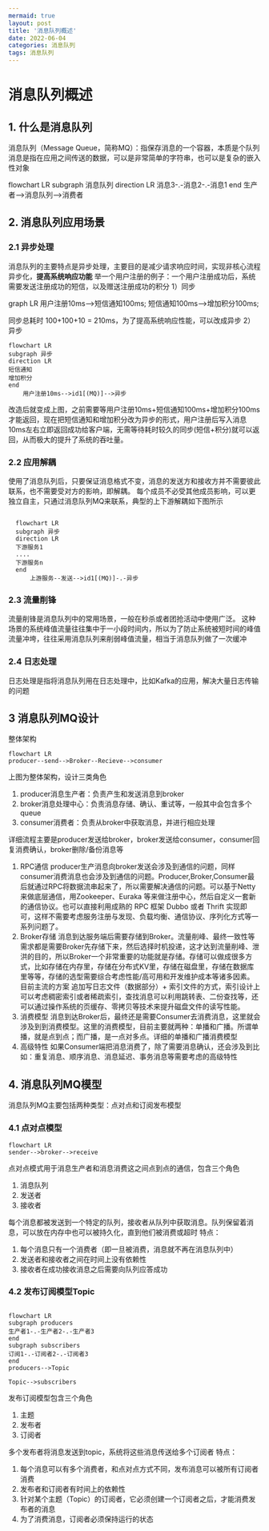 ```yaml
---
mermaid: true
layout: post
title: '消息队列概述'
date: 2022-06-04
categories: 消息队列
tags: 消息队列
---
```

# 消息队列概述
## 1. 什么是消息队列
消息队列（Message Queue，简称MQ）：指保存消息的一个容器，本质是个队列
消息是指在应用之间传送的数据，可以是非常简单的字符串，也可以是复杂的嵌入性对象
<script src='https://unpkg.com/mermaid@7.1.2/dist/mermaid.min.js'></script>
<script>mermaid.initialize({startOnLoad:true});</script>
<div class="mermaid">
flowchart LR  
    subgraph 消息队列
    direction LR
    消息3-.-消息2-.-消息1
    end
    生产者-->消息队列-->消费者
</div>


## 2. 消息队列应用场景
### 2.1 异步处理
消息队列的主要特点是异步处理，主要目的是减少请求响应时间，实现非核心流程异步化，**提高系统响应功能**
举一个用户注册的例子：一个用户注册成功后，系统需要发送注册成功的短信，以及赠送注册成功的积分
  1）同步
  <script src='https://unpkg.com/mermaid@7.1.2/dist/mermaid.min.js'></script>
<script>mermaid.initialize({startOnLoad:true});</script>
<div class="mermaid">
 graph LR
  用户注册10ms-->短信通知100ms;
    短信通知100ms-->增加积分100ms;
</div>

  同步总耗时 100+100+10 = 210ms，为了提高系统响应性能，可以改成异步
  2）异步
  ```mermaid
  flowchart LR
  subgraph 异步
  direction LR
  短信通知
  增加积分
  end
      用户注册10ms-->id1[(MQ)]-->异步
  ```
  改造后就变成上图，之前需要等用户注册10ms+短信通知100ms+增加积分100ms才能返回，现在把短信通知和增加积分改为异步的形式，用户注册后写入消息10ms左右立即返回成功给客户端，无需等待耗时较久的同步(短信+积分)就可以返回，从而极大的提升了系统的吞吐量。
### 2.2 应用解耦
使用了消息队列后，只要保证消息格式不变，消息的发送方和接收方并不需要彼此联系，也不需要受对方的影响，即解耦。
每个成员不必受其他成员影响，可以更独立自主，只通过消息队列MQ来联系，典型的上下游解耦如下图所示
```mermaid

  flowchart LR
  subgraph 异步
  direction LR
  下游服务1
  ....
  下游服务n
  end
      上游服务--发送-->id1[(MQ)]-.-异步
  ```

### 2.3 流量削锋
流量削锋是消息队列中的常用场景，一般在秒杀或者团抢活动中使用广泛。
这种场景的系统峰值流量往往集中于一小段时间内，所以为了防止系统被短时间的峰值流量冲垮，往往采用消息队列来削弱峰值流量，相当于消息队列做了一次缓冲

### 2.4 日志处理
日志处理是指将消息队列用在日志处理中，比如Kafka的应用，解决大量日志传输的问题
## 3 消息队列MQ设计
整体架构
```mermaid
flowchart LR
producer--send-->Broker--Recieve-->consumer
```
上图为整体架构，设计三类角色
1. producer消息生产者：负责产生和发送消息到broker
2. broker消息处理中心：负责消息存储、确认、重试等，一般其中会包含多个queue
3. consumer消费者：负责从broker中获取消息，并进行相应处理

详细流程主要是producer发送给broker，broker发送给consumer，consumer回复消费确认，broker删除/备份消息等
1. RPC通信
producer生产消息向broker发送会涉及到通信的问题，同样consumer消费消息也会涉及到通信的问题。Producer,Broker,Consumer最后就通过RPC将数据流串起来了，所以需要解决通信的问题。可以基于Netty 来做底层通信，用Zookeeper、Euraka 等来做注册中心，然后自定义一套新的通信协议。也可以直接利用成熟的 RPC 框架 Dubbo 或者
Thrift 实现即可，这样不需要考虑服务注册与发现、负载均衡、通信协议、序列化方式等一系列问题了。
2. Broker存储
消息到达服务端后需要存储到Broker。流量削峰、最终一致性等需求都是需要Broker先存储下来，然后选择时机投递，这才达到流量削峰、泄洪的目的，所以Broker一个非常重要的功能就是存储。存储可以做成很多方式，比如存储在内存里，存储在分布式KV里，存储在磁盘里，存储在数据库里等等，存储的选型需要综合考虑性能/高可用和开发维护成本等诸多因素。目前主流的方案 追加写日志文件（数据部分）+ 索引文件的方式，索引设计上可以考虑稠密索引或者稀疏索引，查找消息可以利用跳转表、二份查找等，还可以通过操作系统的页缓存、零拷贝等技术来提升磁盘文件的读写性能。
3. 消费模型
消息到达Broker后，最终还是需要Consumer去消费消息，这里就会涉及到到消费模型。这里的消费模型，目前主要就两种：单播和广播。所谓单播，就是点到点；而广播，是一点对多点。详细的单播和广播消费模型
4. 高级特性
如果Consumer端把消息消费了，除了需要消息确认，还会涉及到比如：重复消息、顺序消息、消息延迟、事务消息等需要考虑的高级特性
## 4. 消息队列MQ模型
消息队列MQ主要包括两种类型：点对点和订阅发布模型
### 4.1 点对点模型
```mermaid
flowchart LR
sender-->broker-->receive
```
点对点模式用于消息生产者和消息消费这之间点到点的通信，包含三个角色
1. 消息队列
2. 发送者
3. 接收者

每个消息都被发送到一个特定的队列，接收者从队列中获取消息。队列保留着消息，可以放在内存中也可以被持久化，直到他们被消费或超时
特点：
1. 每个消息只有一个消费者（即一旦被消费，消息就不再在消息队列中）
2. 发送者和接收者之间在时间上没有依赖性
3. 接收者在成功接收消息之后需要向队列应答成功
### 4.2 发布订阅模型Topic
```mermaid

flowchart LR
subgraph producers
生产者1-.-生产者2-.-生产者3
end
subgraph subscribers
订阅1-.-订阅者2-.-订阅者3
end
producers-->Topic

Topic-->subscribers
```
发布订阅模型包含三个角色
1. 主题
2. 发布者
3. 订阅者

多个发布者将消息发送到topic，系统将这些消息传送给多个订阅者
特点：
1. 每个消息可以有多个消费者，和点对点方式不同，发布消息可以被所有订阅者消费
2. 发布者和订阅者有时间上的依赖性
3. 针对某个主题（Topic）的订阅者，它必须创建一个订阅者之后，才能消费发布者的消息
4. 为了消费消息，订阅者必须保持运行的状态
